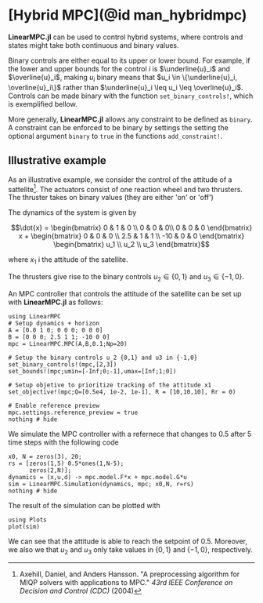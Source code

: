 # [Hybrid MPC](@id man_hybridmpc)

**LinearMPC.jl** can be used to control hybrid systems, where controls and states might take both continuous and binary values.

Binary controls are either equal to its upper or lower bound. For example, if the lower and upper bounds for the control $i$ is $\underline{u}_i$ and $\overline{u}_i$, making $u_i$ binary means that $u_i \in \{\underline{u}_i, \overline{u}_i\}$ rather than $\underline{u}_i \leq u_i \leq \overline{u}_i$. Controls can be made binary with the function `set_binary_controls!`, which is exemplified bellow.

More generally, **LinearMPC.jl** allows any constraint to be defined as `binary`. A constraint can be enforced to be binary by settings the setting the optional argument `binary` to  `true` in the functions `add_constraint!`.

## Illustrative example
As an illustrative example, we consider the control of the attitude of a sattelite[^Axehill04]. The actuators consist of one reaction wheel and two thrusters. The thruster takes on binary values (they are either 'on' or 'off')

[^Axehill04]: Axehill, Daniel, and Anders Hansson. "A preprocessing algorithm for MIQP solvers with applications to MPC." _43rd IEEE Conference on Decision and Control (CDC)_ (2004) 

The dynamics of the system is given by

```math
\dot{x} = \begin{bmatrix}
    0 & 1 & 0 \\ 0 & 0 & 0\\ 0 & 0 & 0 
\end{bmatrix} x  
+ \begin{bmatrix}
    0 & 0 & 0 \\
    2.5 & 1 & 1 \\
    -10 & 0 & 0
\end{bmatrix}
\begin{bmatrix}
 u_1 \\
 u_2 \\
 u_3 
\end{bmatrix}
```
where $x_1$ i the attitude of the satellite. 

The thrusters give rise to the binary controls $u_2 \in \{0,1\}$ and $u_3 \in \{-1,0\}$.

An MPC controller that controls the attitude of the satellite can be set up with **LinearMPC.jl** as follows: 

```@example hybrid_mpc
using LinearMPC
# Setup dynamics + horizon
A = [0.0 1 0; 0 0 0; 0 0 0]
B = [0 0 0; 2.5 1 1; -10 0 0]
mpc = LinearMPC.MPC(A,B,0.1;Np=20)

# Setup the binary controls u_2 {0,1} and u3 in {-1,0}
set_binary_controls!(mpc,[2,3])
set_bounds!(mpc;umin=[-Inf;0;-1],umax=[Inf;1;0])

# Setup objetive to prioritize tracking of the attitude x1
set_objective!(mpc;Q=[0.5e4, 1e-2, 1e-1], R = [10,10,10], Rr = 0)

# Enable reference preview
mpc.settings.reference_preview = true
nothing # hide
```

We simulate the MPC controller with a refernece that changes to 0.5 after 5 time steps with the following code

```@example hybrid_mpc
x0, N = zeros(3), 20; 
rs = [zeros(1,5) 0.5*ones(1,N-5);
      zeros(2,N)];
dynamics = (x,u,d) -> mpc.model.F*x + mpc.model.G*u
sim = LinearMPC.Simulation(dynamics, mpc; x0,N, r=rs)
nothing # hide
```

The result of the simulation can be plotted with 

```@example hybrid_mpc
using Plots
plot(sim)
```

We can see that the attitude is able to reach the setpoint of 0.5. Moreover, we also we that $u_2$ and $u_3$ only take values in $\{0,1\}$ and $\{-1,0\}$, respectively.

